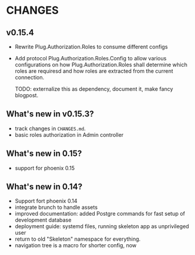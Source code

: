 # CHANGES

## v0.15.4

 - Rewrite Plug.Authorization.Roles to consume different configs
 - Add protocol Plug.Authorization.Roles.Config to allow various configurations on how 
   Plug.Authorization.Roles shall determine which roles are requiresd and how roles are 
   extracted from the current connection. 
   
   TODO: externalize this as dependency, document it, make fancy blogpost.

## What's new in v0.15.3?

- track changes in `CHANGES.md`.
- basic roles authorization in Admin controller

## What's new in 0.15?

- support for phoenix 0.15

## What's new in 0.14?

- Support fort phoenix 0.14 
- integrate brunch to handle assets
- improved documentation: added Postgre commands for fast setup of development database
- deployment guide: systemd files, running skeleton app as unprivileged user
- return to old "Skeleton" namespace for everything.
- navigation tree is a macro for shorter config, now

